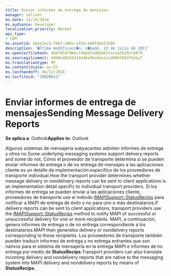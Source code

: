 ```yaml
---
title: Enviar informes de entrega de mensajes
manager: soliver
ms.date: 11/16/2014
ms.audience: Developer
localization_priority: Normal
api_type:
- COM
ms.assetid: abb12ec5-f0b7-488a-a75d-446f4be53e96
description: '�ltima modificaci�n: s�bado, 23 de julio de 2011'
ms.openlocfilehash: d94785df9becf46bbfad66465facea35202c6079
ms.sourcegitcommit: 9d60cd82b5413446e5bc8ace2cd689f683fb41a7
ms.translationtype: MT
ms.contentlocale: es-ES
ms.lasthandoff: 06/11/2018
ms.locfileid: "19820622"
---
```

# <a name="sending-message-delivery-reports"></a><span data-ttu-id="93e50-103">Enviar informes de entrega de mensajes</span><span class="sxs-lookup"><span data-stu-id="93e50-103">Sending Message Delivery Reports</span></span>

  
  
<span data-ttu-id="93e50-104">**Se aplica a**: Outlook</span><span class="sxs-lookup"><span data-stu-id="93e50-104">**Applies to**: Outlook</span></span> 
  
<span data-ttu-id="93e50-105">Algunos sistemas de mensajería subyacentes admiten informes de entrega y otros no.</span><span class="sxs-lookup"><span data-stu-id="93e50-105">Some underlying messaging systems support delivery reports and some do not.</span></span> <span data-ttu-id="93e50-106">Cómo el proveedor de transporte determina si se pueden enviar informes de entrega o de no entrega de mensajes a las aplicaciones cliente es un detalle de implementación específico de los proveedores de transporte individual.</span><span class="sxs-lookup"><span data-stu-id="93e50-106">How the transport provider determines whether message delivery or nondelivery reports can be sent to client applications is an implementation detail specific to individual transport providers.</span></span> <span data-ttu-id="93e50-107">Si los informes de entrega se pueden enviar a las aplicaciones cliente, proveedores de transporte use el método [IMAPISupport::StatusRecips](imapisupport-statusrecips.md) para notificar a MAPI de entrega de éxito o no para uno o más destinatarios.</span><span class="sxs-lookup"><span data-stu-id="93e50-107">If delivery reports can be sent to client applications, transport providers use the [IMAPISupport::StatusRecips](imapisupport-statusrecips.md) method to notify MAPI of successful or unsuccessful delivery for one or more recipients.</span></span> <span data-ttu-id="93e50-108">MAPI, a continuación, genera informes de entrega o de no entrega correspondiente a los destinatarios.</span><span class="sxs-lookup"><span data-stu-id="93e50-108">MAPI then generates delivery or nondelivery reports corresponding to those recipients.</span></span> <span data-ttu-id="93e50-109">Los proveedores de transporte también pueden traducir informes de entrega y no entrega entrantes que son nativos para el sistema de mensajería en la entrega MAPI e informes de no entrega por medio de **StatusRecips**.</span><span class="sxs-lookup"><span data-stu-id="93e50-109">Transport providers can also translate incoming delivery and nondelivery reports that are native to the messaging system into MAPI delivery and nondelivery reports by means of **StatusRecips**.</span></span>
  

